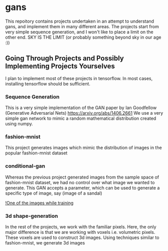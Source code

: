 # gans
This repoitory contains projects undertaken in an attempt to understand gans, and implement them in many different areas.
The projects start from very simple sequence generation, and I won't like to place a limit on the other end. SKY IS THE LIMIT 
(or probably something beyond sky in our age :))

## Going Through Projects and Possibly Implementing Projects Yourselves
I plan to implement most of these projects in tensorflow. In most cases, installing tensorflow should be sufficient.

### Sequence Generation
This is a very simple implementation of the GAN paper by Ian Goodfellow (Generative Adversarial Nets) https://arxiv.org/abs/1406.2661
We use a very simple gan network to mimic a random mathematical distribution created using numpy.

### fashion-mnist
This project generates images which mimic the distribution of images in the popular fashion-mnist dataset

### conditional-gan
Whereas the previous project generated images from the sample space of fashion-mnist dataset, we had no control over what image we wanted to generate. This GAN accepts a parameter, which can be used to generate a specific type of image, say (image of a sandal)

[!One of the images while training](https://github.com/vaibhav369/gans/blob/master/conditional_gan/75.jpg)

### 3d shape-generation
In the rest of the projects, we work with the familiar pixels. Here, the only major difference is that we are working with voxels i.e. volumetric pixels. These voxels are used to construct 3d images. Using techniques similar to fashion-mnist, we generate 3d images

